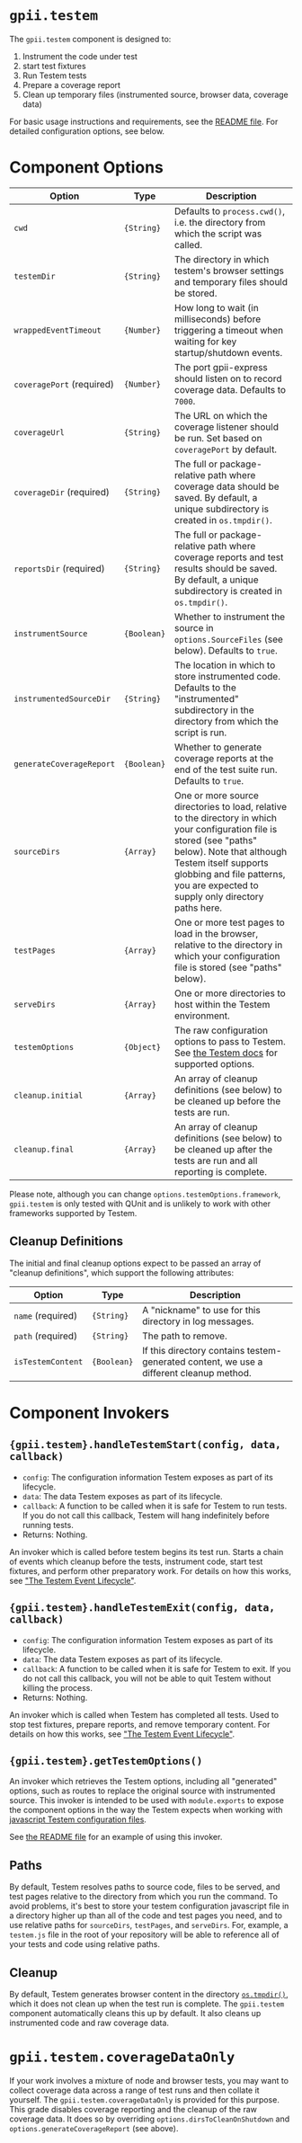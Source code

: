# `gpii.testem`

The `gpii.testem` component is designed to:

1. Instrument the code under test
2. start test fixtures
3. Run Testem tests
4. Prepare a coverage report
5. Clean up temporary files (instrumented source, browser data, coverage data)

For basic usage instructions and requirements, see the [README file](../README.md).  For detailed configuration options,
see below.

# Component Options

| Option                    | Type        | Description                           |
| ------------------------- | ----------- | ------------------------------------- |
| `cwd`                     | `{String}`  | Defaults to `process.cwd()`, i.e. the directory from which the script was called. |
| `testemDir`               | `{String}`  | The directory in which testem's browser settings and temporary files should be stored. |
| `wrappedEventTimeout`     | `{Number}`  | How long to wait (in milliseconds) before triggering a timeout when waiting for key startup/shutdown events. |
| `coveragePort` (required) | `{Number}`  | The port gpii-express should listen on to record coverage data. Defaults to `7000`.|
| `coverageUrl`             | `{String}`  | The URL on which the coverage listener should be run.  Set based on `coveragePort` by default. |
| `coverageDir` (required)  | `{String}`  | The full or package-relative path where coverage data should be saved. By default, a unique subdirectory is created in `os.tmpdir()`. |
| `reportsDir` (required)   | `{String}`  | The full or package-relative path where coverage reports and test results should be saved. By default, a unique subdirectory is created in `os.tmpdir()`. |
| `instrumentSource`        | `{Boolean}` | Whether to instrument the source in `options.SourceFiles` (see below).  Defaults to `true`. |
| `instrumentedSourceDir`   | `{String}`  | The location in which to store instrumented code.  Defaults to the "instrumented" subdirectory in the directory from which the script is run.|
| `generateCoverageReport`  | `{Boolean}` | Whether to generate coverage reports at the end of the test suite run.  Defaults to `true`. |
| `sourceDirs`              | `{Array}`   | One or more source directories to load, relative to the directory in which your configuration file is stored (see "paths" below).  Note that although Testem itself supports globbing and file patterns, you are expected to supply only directory paths here. |
| `testPages`               | `{Array}`   | One or more test pages to load in the browser, relative to the directory in which your configuration file is stored (see "paths" below). |
| `serveDirs`               | `{Array}`   | One or more directories to host within the Testem environment. |
| `testemOptions`           | `{Object}`  | The raw configuration options to pass to Testem.  See [the Testem docs](https://github.com/testem/testem/blob/master/docs/config_file.md) for supported options. |
| `cleanup.initial`         | `{Array}`   | An array of cleanup definitions (see below) to be cleaned up before the tests are run. |
| `cleanup.final`           | `{Array}`   | An array of cleanup definitions (see below) to be cleaned up after the tests are run and all reporting is complete. |

Please note, although you can change `options.testemOptions.framework`, `gpii.testem` is only tested with QUnit and is
unlikely to work with other frameworks supported by Testem.

## Cleanup Definitions

The initial and final cleanup options expect to be passed an array of "cleanup definitions", which support the following
attributes:

| Option            | Type         | Description                           |
| ----------------- | ------------ | ------------------------------------- |
| `name` (required) | `{String}`   | A "nickname" to use for this directory in log messages. |
| `path` (required) | `{String}`   | The path to remove. |
| `isTestemContent` | `{Boolean}`  | If this directory contains testem-generated content, we use a different cleanup method. |

# Component Invokers

## `{gpii.testem}.handleTestemStart(config, data, callback)`
* `config`: The configuration information Testem exposes as part of its lifecycle.
* `data`: The data Testem exposes as part of its lifecycle.
* `callback`: A function to be called when it is safe for Testem to run tests.  If you do not call this callback, Testem will hang indefinitely before running tests.
* Returns: Nothing.

An invoker which is called before testem begins its test run.  Starts a chain of events which cleanup before the tests, instrument code, start test fixtures, and perform
other preparatory work.  For details on how this works, see ["The Testem Event Lifecycle"](testem-lifecycle.md).

## `{gpii.testem}.handleTestemExit(config, data, callback)`
* `config`: The configuration information Testem exposes as part of its lifecycle.
* `data`: The data Testem exposes as part of its lifecycle.
* `callback`: A function to be called when it is safe for Testem to exit.  If you do not call this callback, you will not be able to quit Testem without killing the process.
* Returns: Nothing.

An invoker which is called when Testem has completed all tests.  Used to stop test fixtures, prepare reports, and remove
temporary content.  For details on how this works, see ["The Testem Event Lifecycle"](testem-lifecycle.md).

## `{gpii.testem}.getTestemOptions()`

An invoker which retrieves the Testem options, including all "generated" options, such as routes to replace the original 
source with instrumented source.  This invoker is intended to be used with `module.exports` to expose the component
options in the way the Testem expects when working with [javascript Testem configuration files](https://github.com/testem/testem/blob/master/docs/config_file.md#an-example).

See [the README file](../README.md) for an example of using this invoker.

## Paths

By default, Testem resolves paths to source code, files to be served, and test pages relative to the directory from
which you run the command.  To avoid problems, it's best to store your testem configuration javascript file in a
directory higher up than all of the code and test pages you need, and to use relative paths for `sourceDirs`,
`testPages`, and `serveDirs`.  For, example, a `testem.js` file in the root of your repository will be able to reference
all of your tests and code using relative paths.

## Cleanup

By default, Testem generates browser content in the directory [`os.tmpdir()`](https://nodejs.org/api/os.html#os_os_tmpdir),
which it does not clean up when the test run is complete.  The `gpii.testem` component automatically cleans this up by
default.  It also cleans up instrumented code and raw coverage data.

# `gpii.testem.coverageDataOnly`

If your work involves a mixture of node and browser tests, you may want to collect coverage data across a range of test
runs and then collate it yourself.   The `gpii.testem.coverageDataOnly` is provided for this purpose.  This grade
disables coverage reporting and the cleanup of the raw coverage data.  It does so by overriding
`options.dirsToCleanOnShutdown` and  `options.generateCoverageReport` (see above).

